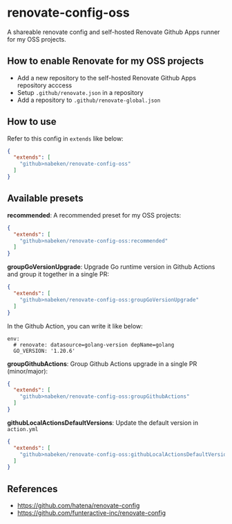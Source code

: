 # renovate-config-oss

A shareable renovate config and self-hosted Renovate Github Apps runner for my OSS projects.

## How to enable Renovate for my OSS projects

- Add a new repository to the self-hosted Renovate Github Apps repository acccess
- Setup `.github/renovate.json` in a repository
- Add a repository to `.github/renovate-global.json`

## How to use

Refer to this config in `extends` like below:
```json
{
  "extends": [
    "github>nabeken/renovate-config-oss"
  ]
}
```

## Available presets

**recommended**: A recommended preset for my OSS projects:
```json
{
  "extends": [
    "github>nabeken/renovate-config-oss:recommended"
  ]
}
```

**groupGoVersionUpgrade**: Upgrade Go runtime version in Github Actions and group it together in a single PR:
```json
{
  "extends": [
    "github>nabeken/renovate-config-oss:groupGoVersionUpgrade"
  ]
}
```

In the Github Action, you can write it like below:
```
env:
  # renovate: datasource=golang-version depName=golang
  GO_VERSION: '1.20.6'
```

**groupGithubActions**: Group Github Actions upgrade in a single PR (minor/major):
```json
{
  "extends": [
    "github>nabeken/renovate-config-oss:groupGithubActions"
  ]
}
```

**githubLocalActionsDefaultVersions**: Update the default version in `action.yml`
```json
{
  "extends": [
    "github>nabeken/renovate-config-oss:githubLocalActionsDefaultVersions"
  ]
}
```

## References

- https://github.com/hatena/renovate-config
- https://github.com/funteractive-inc/renovate-config
